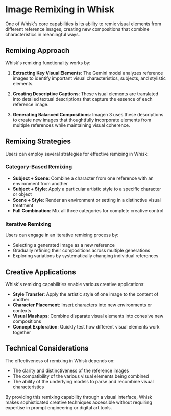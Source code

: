 # Image Remixing in Whisk

One of Whisk's core capabilities is its ability to remix visual elements from different reference images, creating new compositions that combine characteristics in meaningful ways.

## Remixing Approach

Whisk's remixing functionality works by:

1. **Extracting Key Visual Elements**: The Gemini model analyzes reference images to identify important visual characteristics, subjects, and stylistic elements.

2. **Creating Descriptive Captions**: These visual elements are translated into detailed textual descriptions that capture the essence of each reference image.

3. **Generating Balanced Compositions**: Imagen 3 uses these descriptions to create new images that thoughtfully incorporate elements from multiple references while maintaining visual coherence.

## Remixing Strategies

Users can employ several strategies for effective remixing in Whisk:

### Category-Based Remixing

- **Subject + Scene**: Combine a character from one reference with an environment from another
- **Subject + Style**: Apply a particular artistic style to a specific character or object
- **Scene + Style**: Render an environment or setting in a distinctive visual treatment
- **Full Combination**: Mix all three categories for complete creative control

### Iterative Remixing

Users can engage in an iterative remixing process by:
- Selecting a generated image as a new reference
- Gradually refining their compositions across multiple generations
- Exploring variations by systematically changing individual references

## Creative Applications

Whisk's remixing capabilities enable various creative applications:

- **Style Transfer**: Apply the artistic style of one image to the content of another
- **Character Placement**: Insert characters into new environments or contexts
- **Visual Mashups**: Combine disparate visual elements into cohesive new compositions
- **Concept Exploration**: Quickly test how different visual elements work together

## Technical Considerations

The effectiveness of remixing in Whisk depends on:

- The clarity and distinctiveness of the reference images
- The compatibility of the various visual elements being combined
- The ability of the underlying models to parse and recombine visual characteristics

By providing this remixing capability through a visual interface, Whisk makes sophisticated creative techniques accessible without requiring expertise in prompt engineering or digital art tools.